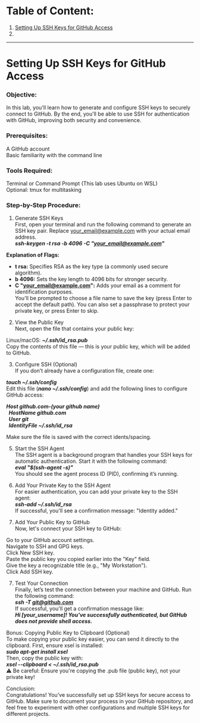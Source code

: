 # Table of Content:

1.  [Setting Up SSH Keys for GitHub Access](#security-research-projects)
2.  

------------------------------------------------------

# Setting Up SSH Keys for GitHub Access<a name="security-research-projects"></a>  

### Objective:  
In this lab, you'll learn how to generate and configure SSH keys to securely connect to GitHub. By the end, you'll be able to use SSH for authentication with GitHub, improving both security and convenience.  

### Prerequisites:    
A GitHub account    
Basic familiarity with the command line    

### Tools Required:      
Terminal or Command Prompt (This lab uses Ubuntu on WSL)    
Optional: tmux for multitasking    

### Step-by-Step Procedure:  
1. Generate SSH Keys  
First, open your terminal and run the following command to generate an SSH key pair. Replace your_email@example.com with your actual email address.  
_**ssh-keygen -t rsa -b 4096 -C "your_email@example.com"**_  

**Explanation of Flags:**  

- **t rsa:** Specifies RSA as the key type (a commonly used secure algorithm).  
- **b 4096:** Sets the key length to 4096 bits for stronger security.  
- **C "your_email@example.com":** Adds your email as a comment for identification purposes.  
You'll be prompted to choose a file name to save the key (press Enter to accept the default path). You can also set a passphrase to protect your private key, or press Enter to skip.  

2. View the Public Key  
Next, open the file that contains your public key:  

Linux/macOS: _**~/.ssh/id_rsa.pub**_  
Copy the contents of this file — this is your public key, which will be added to GitHub.  

3. Configure SSH (Optional)  
If you don’t already have a configuration file, create one:

_**touch ~/.ssh/config**_  
Edit this file (_**nano ~/.ssh/config**_) and add the following lines to configure GitHub access:  

_**Host github.com-(your github name)    
&nbsp; HostName github.com  
&nbsp; User git  
&nbsp; IdentityFile ~/.ssh/id_rsa**_      
    
Make sure the file is saved with the correct idents/spacing.      

5. Start the SSH Agent    
The SSH agent is a background program that handles your SSH keys for automatic authentication. Start it with the following command:    
_**eval "$(ssh-agent -s)"**_    
You should see the agent process ID (PID), confirming it’s running.    

5. Add Your Private Key to the SSH Agent    
For easier authentication, you can add your private key to the SSH agent:    
_**ssh-add ~/.ssh/id_rsa**_    
If successful, you'll see a confirmation message: "Identity added."    

6. Add Your Public Key to GitHub    
Now, let's connect your SSH key to GitHub:    

Go to your GitHub account settings.    
Navigate to SSH and GPG keys.    
Click New SSH key.    
Paste the public key you copied earlier into the "Key" field.    
Give the key a recognizable title (e.g., "My Workstation").    
Click Add SSH key.    

7. Test Your Connection        
Finally, let’s test the connection between your machine and GitHub. Run the following command:    
_**ssh -T git@github.com**_    
If successful, you'll get a confirmation message like:    
_**Hi [your_username]! You've successfully authenticated, but GitHub does not provide shell access.**_    

Bonus: Copying Public Key to Clipboard (Optional)    
To make copying your public key easier, you can send it directly to the clipboard. First, ensure xsel is installed:    
_**sudo apt-get install xsel**_    
Then, copy the public key with:    
_**xsel --clipboard < ~/.ssh/id_rsa.pub**_    
⚠️ Be careful: Ensure you're copying the .pub file (public key), not your private key!    

Conclusion:    
Congratulations! You’ve successfully set up SSH keys for secure access to GitHub. Make sure to document your process in your GitHub repository, and feel free to experiment with other configurations and multiple SSH keys for different projects.    

